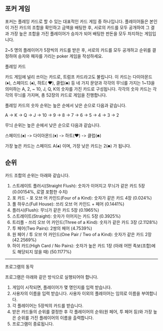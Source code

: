 포커 게임
---

포커는 플레잉 카드로 할 수 있는 대표적인 카드 게임 중 하나입니다. 플레이어들은 본인이 가진 카드의 조합을 확인하고 금액을 배팅한 후, 서로의 카드를 모두 공개하여 그 결과 가장 높은 조합을 가진 플레이어가 승자가 되어 배팅한 판돈을 모두 차지하는 게임입니다.

2~5 명의 플레이어가 5장씩의 카드를 받은 후, 서로의 카드를 모두 공개하고 순위를 결정하여 승자와 패자를 가리는 poker 게임을 작성하세요.

플레잉 카드

카드 게임에 널리 쓰이는 카드로, 트럼프 카드라고도 불립니다. 이 카드는 다이아몬드(♦), 스페이드 (♠), 하트( ♥), 클럽(♣) 등 네 가지 문양과 각각의 무늬를 가지는 1~13을 의미하는 A, 2, ~ 10, J, Q, K의 숫자를 가진 카드로 구성됩니다. 각각의 숫자 카드는 각각의 무늬를 가지며, 총 52장의 카드로 게임을 진행합니다.

플레잉 카드의 숫자 순위는 높은 순에서 낮은 순으로 다음과 같습니다.

A -> K -> Q -> J -> 10 -> 9 -> 8 -> 7 -> 6 -> 5 -> 4 -> 3 -> 2

무늬 순위는 높은 순에서 낮은 순으로 다음과 같습니다.

스페이드(♠) -> 다이아몬드(♦) -> 하트(♥) -> 클럽(♣)

가장 높은 카드는 스페이드 A(♠) 이며, 가장 낮은 카드는 2(♣) 가 됩니다.

순위
---

카드 조합의 순위는 아래와 같습니다.

1. 스트레이트 플러시(Straight Flush): 숫자가 이어지고 무늬가 같은 카드 5장 (0.00154%, 로열 포함한 수치)
2. 포 카드 - 포 오브 어 카인드(Four of a Kind): 숫자가 같은 카드 4장 (0.024%)
3. 풀 하우스(Full House): 쓰리 오브 어 카인드 + 페어 (0.1441%)
4. 플러시(Flush): 무늬가 같은 카드 5장 (0.1965%)
5. 스트레이트(Straight): 숫자가 이어지는 카드 5장 (0.3925%)
6. 트리플 - 쓰리 오브 어 카인드(Three of a Kind): 숫자가 같은 카드 3장 (2.1128%)
7. 투 페어(Two Pairs): 2쌍의 페어 (4.7539%)
8. 원 페어 / 투 오브 어 카인드(One Pair / Two of a Kind): 숫자가 같은 카드 2장 (42.2569%)
9. 하이 카드(High Card / No Pairs): 숫자가 높은 카드 1장 (아래 어떤 족보(조합)에도 해당되지 않을 때) (50.1177%)

---

프로그램의 동작

프로그램은 아래와 같은 방식으로 실행되어야 합니다.

1. 게임이 시작되면, 플레이어가 몇 명인지를 입력 받습니다.
2. 사용자의 이름을 입력 받습니다. 사용자 이외의 플레이어는 임의로 이름을 부여합니다.
3. 각 플레이어는 5장씩의 카드를 받습니다.
4. 받은 카드들의 순위를 결정한 후 각 플레이어의 순위(원 페어, 투 페어 등)와 가장 높은 순위를 가진 플레이어의 이름을 출력합니다.
5. 프로그램이 종료됩니다.


